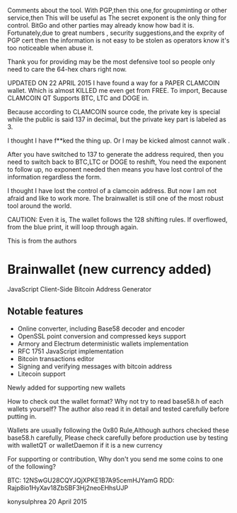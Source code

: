 Comments about the tool.
With PGP,then this one,for groupminting or other service,then This will be useful as
The secret exponent is the only thing for control. BitGo and other parties may already know how bad it is. Fortunately,due to great numbers , security suggestions,and the exprity of PGP cert then the information is not easy to be stolen as operators know it's too noticeable when abuse it.

Thank you for providing may be the most defensive tool so people only need to care the 64-hex chars right now.


UPDATED ON 22 APRIL 2015
I have found a way for a PAPER CLAMCOIN wallet. Which is almost KILLED me even get from FREE.
To import, Because CLAMCOIN QT Supports BTC, LTC and DOGE in.

Because according to CLAMCOIN source code, the private key is special while the public is said 137 in decimal, but the private key part is labeled as 3.

I thought I have f**ked the thing up. Or I may be kicked almost cannot walk .

After you have switched to 137 to generate the address required, then you need to switch back to BTC,LTC or DOGE to reshift, You need the exponent to follow up, no exponent needed then means you have lost control of the information regardless the form.



I thought I have lost the control of a clamcoin address. But now I am not afraid and like to work more. The brainwallet is still one of the most robust tool around the world.

CAUTION: Even it is, The wallet follows the 128 shifting rules. If overflowed, from the blue print, it will loop through again.






This is from the authors

Brainwallet (new currency added)
===========

JavaScript Client-Side Bitcoin Address Generator

Notable features
----------------

* Online converter, including Base58 decoder and encoder
* OpenSSL point conversion and compressed keys support
* Armory and Electrum deterministic wallets implementation
* RFC 1751 JavaScript implementation
* Bitcoin transactions editor
* Signing and verifying messages with bitcoin address
* Litecoin support

Newly added for supporting new wallets

How to check out the wallet format? Why not try to read base58.h of each wallets yourself? The author also read it in detail and tested carefully before putting in.

Wallets are usually following the 0x80 Rule,Although authors checked these base58.h carefully, Please check carefully before production use by testing with walletQT or walletDaemon if it is a new currency

For supporting or contribution, Why don't you send me some coins to one of the following?

BTC: 12NSwGU28CQYJQjXPKE1B7A95cemHJYamG
RDD: Rajp8io1HyXav18ZbSBF3Hj2neoEHhsUJP


konysulphrea
20 April 2015



